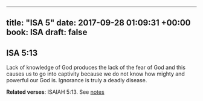 
---
title: "ISA 5"
date: 2017-09-28 01:09:31 +00:00
book: ISA
draft: false
---

## ISA 5:13

Lack of knowledge of God produces the lack of the fear of God and this causes us to go into captivity because we do not know how mighty and powerful our God is. Ignorance is truly a deadly disease.

**Related verses**: ISAIAH 5:13. See [notes](https://my.bible.com/notes/2733889053119996920)

